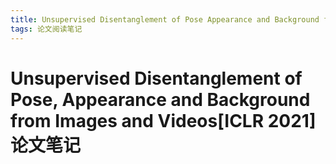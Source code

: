 ```yaml
---
title: Unsupervised Disentanglement of Pose Appearance and Background from Images and Videos (ICLR 2021)
tags: 论文阅读笔记
---
```


# Unsupervised Disentanglement of Pose, Appearance and Background from Images and Videos[ICLR 2021] 论文笔记
